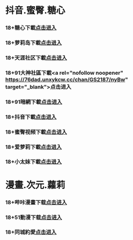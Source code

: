 # 抖音.蜜臀.糖心
### 18+糖心下載<a rel="nofollow noopener" href="https://delta0321.skyvortex.icu/mk/28178/oebg21tx" target="_blank">点击进入</a>
### 18+萝莉岛下載<a rel="nofollow noopener" href="https://beta0324.nexokick.icu/ck/34222/ovtluoli" target="_blank">点击进入</a>
### 18+天涯社区下載<a rel="nofollow noopener" href="https://commoms0324.buzznexus.icu/hy/28184/oebg21tysq" target="_blank">点击进入</a>
### 18+91大神社區下載<a rel="nofollow noopener" https://76dad.unxykcw.cc/chan/GS2187/nyBw" target="_blank">点击进入</a>
### 18+91暗網下載<a rel="nofollow noopener" href="https://5b7.mfhgcphr.cc/aff-a6SG6" target="_blank">点击进入</a>
### 18+抖音下載<a rel="nofollow noopener" href="https://m05akwslx.rzvi3t1lo.top/?channel_code=MIM05BBG" target="_blank">点击进入</a>
### 18+蜜臀视频下載<a rel="nofollow noopener" href="https://m18ftinig.n4hunpzp5.top/?channel_code=MIM18BBG " target="_blank">点击进入</a>
### 18+爱萝莉下載<a rel="nofollow noopener" href="https://m33ryoxyj.npzrabfly.top/?channel_code=MIM33BBG" target="_blank">点击进入</a>
### 18+小太妹下載<a rel="nofollow noopener" href="https://m03tjgcjd.rry2pjwoz.top/?channel_code=MIM03BBG" target="_blank">点击进入</a>
# 漫畫.次元.蘿莉
### 18+哔咔漫畫下载<a rel="nofollow noopener" href="https://0324lab.techdaze.icu/mk/28180/oebg21bk" target="_blank">点击进入</a>
### 18+51動漫下载<a rel="nofollow noopener" href="https://0b1.dpnrmwtg.cc/?code=ahbFk&c=16921" target="_blank">点击进入</a>
### 18+同城約愛<a rel="nofollow noopener" href="https://b2e8.krctjym.cc/?code=aZJ6Q&c=16921" target="_blank">点击进入</a>
